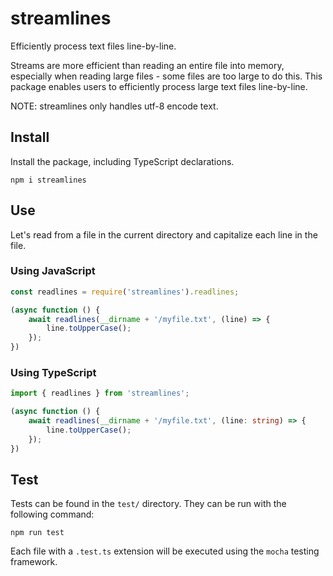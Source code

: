 streamlines
===========
Efficiently process text files line-by-line.

Streams are more efficient than reading an entire file into memory, 
especially when reading large files - some files are too large to do
this. This package enables users to efficiently process large text
files line-by-line.

NOTE: streamlines only handles utf-8 encode text.

Install
-------
Install the package, including TypeScript declarations.

```
npm i streamlines
```

Use
---
Let's read from a file in the current directory and capitalize each
line in the file.

### Using JavaScript
```javascript
const readlines = require('streamlines').readlines;

(async function () {
    await readlines(__dirname + '/myfile.txt', (line) => {
        line.toUpperCase();
    });
})
```

### Using TypeScript
```typescript
import { readlines } from 'streamlines';

(async function () {
    await readlines(__dirname + '/myfile.txt', (line: string) => {
        line.toUpperCase();
    });
})
```

Test
----
Tests can be found in the `test/` directory. They can be run with the
following command:

```
npm run test
```

Each file with a `.test.ts` extension will be executed using the
`mocha` testing framework.
